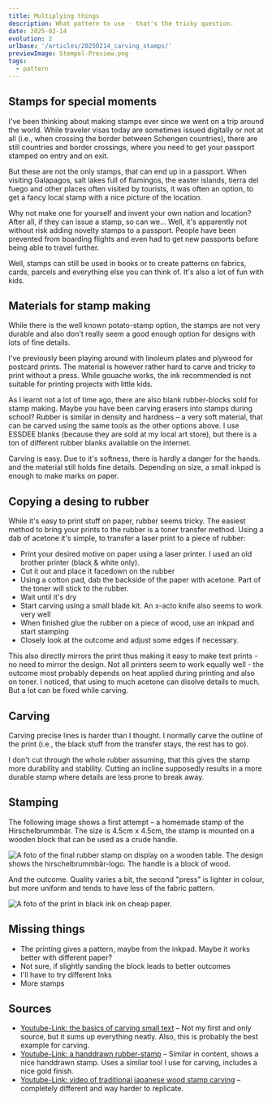 ```yaml
---
title: Multiplying things
description: What pattern to use - that's the tricky question.
date: 2025-02-14
evolution: 2
urlbase: '/articles/20250214_carving_stamps/'
previewImage: Stempel-Preview.png
tags:
  - pattern
---
```


## Stamps for special moments
I've been thinking about making stamps ever since we went on a trip around the world. While traveler visas today are sometimes issued digitally or not at all (i.e., when crossing the border between Schengen countries), there are still countries and border crossings, where you need to get your passport stamped on entry and on exit. 

But these are not the only stamps, that can end up in a passport. When visiting Galapagos, salt lakes full of flamingos, the easter islands, tierra del fuego and other places often visited by tourists, it was often an option, to get a fancy local stamp with a nice picture of the location.

Why not make one for yourself and invent your own nation and location? After all, if they can issue a stamp, so can we... Well, it's apparently not without risk adding novelty stamps to a passport. People have been prevented from boarding flights and even had to get new passports before being able to travel further.

Well, stamps can still be used in books or to create patterns on fabrics, cards, parcels and everything else you can think of. It's also a lot of fun with kids. 

## Materials for stamp making
While there is the well known potato-stamp option, the stamps are not very durable and also don't really seem a good enough option for designs with lots of fine details. 

I've previously been playing around with linoleum plates and plywood for postcard prints. The material is however rather hard to carve and tricky to print without a press. While gouache works, the ink recommended is not suitable for printing projects with little kids. 

As I learnt not a lot of time ago, there are also blank rubber-blocks sold for stamp making. Maybe you have been carving erasers into stamps during school? Rubber is similar in density and hardness – a very soft material, that can be carved using the same tools as the other options above. I use ESSDEE blanks (because they are sold at my local art store), but there is a ton of different rubber blanks available on the internet. 

Carving is easy. Due to it's softness, there is hardly a danger for the hands. and the material still holds fine details. Depending on size, a small inkpad is enough to make marks on paper. 

## Copying a desing to rubber
While it's easy to print stuff on paper, rubber seems tricky. The easiest method to bring your prints to the rubber is a toner transfer method. Using a dab of acetone it's simple, to transfer a laser print to a piece of rubber: 
- Print your desired motive on paper using a laser printer. I used an old brother printer (black & white only).
- Cut it out and place it facedown on the rubber
- Using a cotton pad, dab the backside of the paper with acetone. Part of the toner will stick to the rubber. 
- Wait until it's dry
- Start carving using a small blade kit. An x-acto knife also seems to work very well
- When finished glue the rubber on a piece of wood, use an inkpad and start stamping
- Closely look at the outcome and adjust some edges if necessary. 

This also directly mirrors the print thus making it easy to make text prints - no need to mirror the design. 
Not all printers seem to work equally well - the outcome most probably depends on heat applied during printing and also on toner. 
I noticed, that using to much acetone can disolve details to much. But a lot can be fixed while carving. 

## Carving
Carving precise lines is harder than I thought. I normally carve the outline of the print (i.e., the black stuff from the transfer stays, the rest has to go).

I don't cut through the whole rubber assuming, that this gives the stamp more durability and stability. 
Cutting an incline supposedly results in a more durable stamp where details are less prone to break away. 

## Stamping

The following image shows a first attempt – a homemade stamp of the Hirschelbrummbär. The size is 4.5cm x 4.5cm, the stamp is mounted on a wooden block that can be used as a crude handle. 

![A foto of the final rubber stamp on display on a wooden table. The design shows the hirschelbrummbär-logo. The handle is a block of wood.](./../Stamp.png "Hirschelbrummbär stamp")

And the outcome. Quality varies a bit, the second "press" is lighter in colour, but more uniform and tends to have less of the fabric pattern. 

![A foto of the print in black ink on cheap paper.](./../Result.png "The Hirschelbrummbär")

## Missing things
- The printing gives a pattern, maybe from the inkpad. Maybe it works better with different paper? 
- Not sure, if slightly sanding the block leads to better outcomes
- I'll have to try different Inks
- More stamps

## Sources
- [Youtube-Link: the basics of carving small text](https://www.youtube.com/watch?v=LBP4LwZfKH8) – Not my first and only source, but it sums up everything neatly. Also, this is probably the best example for carving.
- [Youtube-Link: a handdrawn rubber-stamp](https://www.youtube.com/watch?v=3Z4SM5E_hY0) – Similar in content, shows a nice handdrawn stamp. Uses a similar tool I use for carving, includes a nice gold finish. 
- [Youtube-Link: video of traditional japanese wood stamp carving](https://www.youtube.com/watch?v=35YKSeXIYT8) – completely different and way harder to replicate. 
